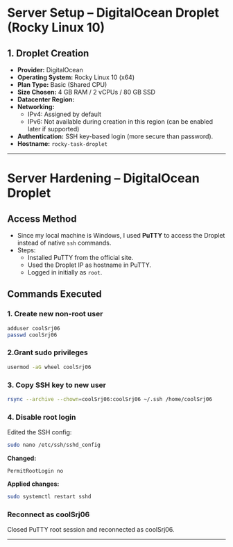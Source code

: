 # Server Setup – DigitalOcean Droplet (Rocky Linux 10)

## 1. Droplet Creation

- **Provider:** DigitalOcean  
- **Operating System:** Rocky Linux 10 (x64)  
- **Plan Type:** Basic (Shared CPU)  
- **Size Chosen:** 4 GB RAM / 2 vCPUs / 80 GB SSD  
- **Datacenter Region:** <your-region>  
- **Networking:**  
  - IPv4: Assigned by default  
  - IPv6: Not available during creation in this region (can be enabled later if supported)  
- **Authentication:** SSH key-based login (more secure than password).  
- **Hostname:** `rocky-task-droplet`  

---

# Server Hardening – DigitalOcean Droplet

## Access Method
- Since my local machine is Windows, I used **PuTTY** to access the Droplet instead of native `ssh` commands.
- Steps:
  - Installed PuTTY from the official site.
  - Used the Droplet IP as hostname in PuTTY.
  - Logged in initially as `root`.

## Commands Executed

### 1. Create new non-root user
```bash
adduser coolSrj06
passwd coolSrj06
```
### 2.Grant sudo privileges
```bash
usermod -aG wheel coolSrj06
```

### 3. Copy SSH key to new user
```bash
rsync --archive --chown=coolSrj06:coolSrj06 ~/.ssh /home/coolSrj06
```

### 4. Disable root login

Edited the SSH config:
```bash
sudo nano /etc/ssh/sshd_config
```


**Changed:** 
```nginx
PermitRootLogin no
```

**Applied changes:**
```bash
sudo systemctl restart sshd
```

### Reconnect as coolSrj06

Closed PuTTY root session and reconnected as coolSrj06.

---


